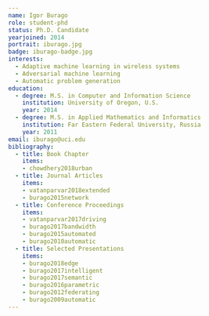 ```yaml
---
name: Igor Burago
role: student-phd
status: Ph.D. Candidate
yearjoined: 2014
portrait: iburago.jpg
badge: iburago-badge.jpg
interests:
  - Adaptive machine learning in wireless systems
  - Adversarial machine learning
  - Automatic problem generation
education:
  - degree: M.S. in Computer and Information Science
    institution: University of Oregon, U.S.
    year: 2014
  - degree: M.S. in Applied Mathematics and Informatics
    institution: Far Eastern Federal University, Russia
    year: 2011
email: iburago@uci.edu
bibliography:
  - title: Book Chapter
    items:
    - chowdhery2018urban
  - title: Journal Articles
    items:
    - vatanparvar2018extended
    - burago2015network
  - title: Conference Proceedings
    items:
    - vatanparvar2017driving
    - burago2017bandwidth
    - burago2015automated
    - burago2010automatic
  - title: Selected Presentations
    items:
    - burago2018edge
    - burago2017intelligent
    - burago2017semantic
    - burago2016parametric
    - burago2012federating
    - burago2009automatic
---
```

